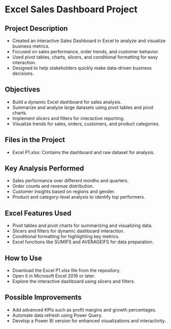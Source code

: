 # Excel Sales Dashboard Project  

## Project Description  
- Created an interactive Sales Dashboard in Excel to analyze and visualize business metrics.  
- Focused on sales performance, order trends, and customer behavior.  
- Used pivot tables, charts, slicers, and conditional formatting for easy interaction.  
- Designed to help stakeholders quickly make data-driven business decisions.  

## Objectives  
- Build a dynamic Excel dashboard for sales analysis.  
- Summarize and analyze large datasets using pivot tables and pivot charts.  
- Implement slicers and filters for interactive reporting.  
- Visualize trends for sales, orders, customers, and product categories.  

## Files in the Project  
- Excel P1.xlsx: Contains the dashboard and raw dataset for analysis.  

## Key Analysis Performed  
- Sales performance over different months and quarters.  
- Order counts and revenue distribution.  
- Customer insights based on regions and gender.  
- Product and category-level analysis to identify top performers.  

## Excel Features Used  
- Pivot tables and pivot charts for summarizing and visualizing data.  
- Slicers and filters for dynamic dashboard interaction.  
- Conditional formatting for highlighting key metrics.  
- Excel functions like SUMIFS and AVERAGEIFS for data preparation.  

## How to Use  
- Download the Excel P1.xlsx file from the repository.  
- Open it in Microsoft Excel 2016 or later.  
- Explore the interactive dashboard using slicers and filters.  

## Possible Improvements  
- Add advanced KPIs such as profit margins and growth percentages.  
- Automate data refresh using Power Query.  
- Develop a Power BI version for enhanced visualizations and interactivity.  


